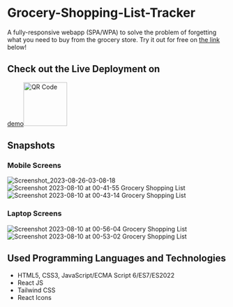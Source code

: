 # Grocery-Shopping-List-Tracker

A fully-responsive webapp (SPA/WPA) to solve the problem of forgetting what you need to buy from the grocery store.
Try it out for free on [the link](https://grocery-shopping-list-app.vercel.app/) below!



## Check out the Live Deployment on
[demo](https://grocery-shopping-list-app.vercel.app/)[<img src="https://github.com/Rami24t/Grocery-Shopping-List-Tracker/assets/103028944/8fb2d9aa-9bbb-49e1-aa7b-aa39eb403d13" alt="QR Code" width="100" height="100" />](https://grocery-shopping-list-app.vercel.app/)



## Snapshots


### Mobile Screens

![Screenshot_2023-08-26-03-08-18](https://github.com/Rami24t/Grocery-Shopping-List-Tracker/assets/103028944/e958d3a0-9f07-4b17-8508-e0aa78f12413)
![Screenshot 2023-08-10 at 00-41-55 Grocery Shopping List](https://github.com/Rami24t/Grocery-Shopping-List-Tracker/assets/103028944/cd7ec2b8-dd0d-4689-9d1c-2623d36ad06b)
![Screenshot 2023-08-10 at 00-43-14 Grocery Shopping List](https://github.com/Rami24t/Grocery-Shopping-List-Tracker/assets/103028944/fc455bf4-8f0f-4c8a-8bd5-86af7ac89755)


### Laptop Screens

![Screenshot 2023-08-10 at 00-56-04 Grocery Shopping List](https://github.com/Rami24t/Grocery-Shopping-List-Tracker/assets/103028944/39535fbe-d08f-4b6d-8080-decbe476ac6d)
![Screenshot 2023-08-10 at 00-53-02 Grocery Shopping List](https://github.com/Rami24t/Grocery-Shopping-List-Tracker/assets/103028944/ef782233-c83a-44fc-a462-5bebbae14a02)


## Used Programming Languages and Technologies

- HTML5, CSS3, JavaScript/ECMA Script 6/ES7/ES2022
- React JS
- Tailwind CSS
- React Icons
